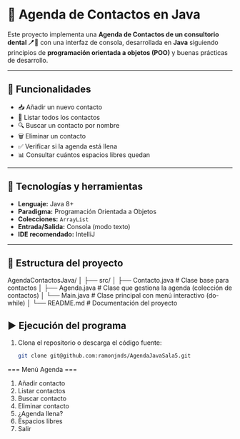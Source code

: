 # 📒 Agenda de Contactos en Java

Este proyecto implementa una **Agenda de Contactos de un consultorio dental 🪥🦷** con una interfaz de consola, 
desarrollada en **Java** siguiendo principios de **programación orientada a objetos (POO)** 
y buenas prácticas de desarrollo.

---

## 🧠 Funcionalidades

- 📥 Añadir un nuevo contacto
- 📃 Listar todos los contactos
- 🔍 Buscar un contacto por nombre
- 🗑️ Eliminar un contacto
- ✅ Verificar si la agenda está llena
- 📊 Consultar cuántos espacios libres quedan

---

## 🧰 Tecnologías y herramientas

- **Lenguaje:** Java 8+
- **Paradigma:** Programación Orientada a Objetos
- **Colecciones:** `ArrayList`
- **Entrada/Salida:** Consola (modo texto)
- **IDE recomendado:** IntelliJ

---

## 📁 Estructura del proyecto
AgendaContactosJava/
│
├── src/
│ ├── Contacto.java # Clase base para contactos
│ ├── Agenda.java # Clase que gestiona la agenda (colección de contactos)
│ └── Main.java # Clase principal con menú interactivo (do-while)
│
└── README.md # Documentación del proyecto

## ▶️ Ejecución del programa

1. Clona el repositorio o descarga el código fuente:
   ```bash
   git clone git@github.com:ramonjnds/AgendaJavaSala5.git
   
=== Menú Agenda ===
1. Añadir contacto
2. Listar contactos
3. Buscar contacto
4. Eliminar contacto
5. ¿Agenda llena?
6. Espacios libres
0. Salir
